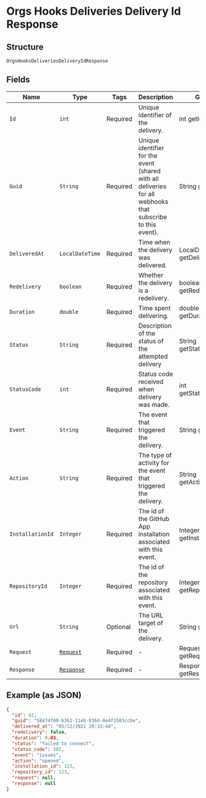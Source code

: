 
# Orgs Hooks Deliveries Delivery Id Response

## Structure

`OrgsHooksDeliveriesDeliveryIdResponse`

## Fields

| Name | Type | Tags | Description | Getter | Setter |
|  --- | --- | --- | --- | --- | --- |
| `Id` | `int` | Required | Unique identifier of the delivery. | int getId() | setId(int id) |
| `Guid` | `String` | Required | Unique identifier for the event (shared with all deliveries for all webhooks that subscribe to this event). | String getGuid() | setGuid(String guid) |
| `DeliveredAt` | `LocalDateTime` | Required | Time when the delivery was delivered. | LocalDateTime getDeliveredAt() | setDeliveredAt(LocalDateTime deliveredAt) |
| `Redelivery` | `boolean` | Required | Whether the delivery is a redelivery. | boolean getRedelivery() | setRedelivery(boolean redelivery) |
| `Duration` | `double` | Required | Time spent delivering. | double getDuration() | setDuration(double duration) |
| `Status` | `String` | Required | Description of the status of the attempted delivery | String getStatus() | setStatus(String status) |
| `StatusCode` | `int` | Required | Status code received when delivery was made. | int getStatusCode() | setStatusCode(int statusCode) |
| `Event` | `String` | Required | The event that triggered the delivery. | String getEvent() | setEvent(String event) |
| `Action` | `String` | Required | The type of activity for the event that triggered the delivery. | String getAction() | setAction(String action) |
| `InstallationId` | `Integer` | Required | The id of the GitHub App installation associated with this event. | Integer getInstallationId() | setInstallationId(Integer installationId) |
| `RepositoryId` | `Integer` | Required | The id of the repository associated with this event. | Integer getRepositoryId() | setRepositoryId(Integer repositoryId) |
| `Url` | `String` | Optional | The URL target of the delivery. | String getUrl() | setUrl(String url) |
| `Request` | [`Request`](../../doc/models/request.md) | Required | - | Request getRequest() | setRequest(Request request) |
| `Response` | [`Response`](../../doc/models/response.md) | Required | - | Response getResponse() | setResponse(Response response) |

## Example (as JSON)

```json
{
  "id": 42,
  "guid": "58474f00-b361-11eb-836d-0e4f3503ccbe",
  "delivered_at": "05/12/2021 20:33:44",
  "redelivery": false,
  "duration": 0.03,
  "status": "failed to connect",
  "status_code": 502,
  "event": "issues",
  "action": "opened",
  "installation_id": 123,
  "repository_id": 123,
  "request": null,
  "response": null
}
```


